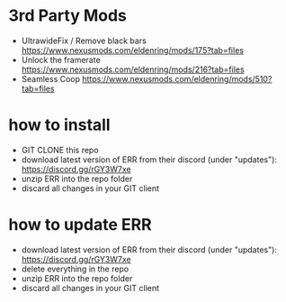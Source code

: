 # 3rd Party Mods

- UltrawideFix / Remove black bars https://www.nexusmods.com/eldenring/mods/175?tab=files
- Unlock the framerate https://www.nexusmods.com/eldenring/mods/216?tab=files
- Seamless Coop https://www.nexusmods.com/eldenring/mods/510?tab=files

# how to install

- GIT CLONE this repo
- download latest version of ERR from their discord (under "updates"): https://discord.gg/rGY3W7xe
- unzip ERR into the repo folder
- discard all changes in your GIT client

# how to update ERR

- download latest version of ERR from their discord (under "updates"): https://discord.gg/rGY3W7xe
- delete everything in the repo
- unzip ERR into the repo folder
- discard all changes in your GIT client

